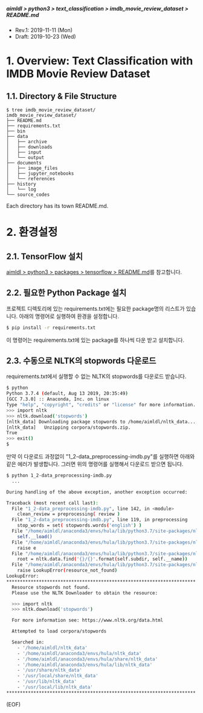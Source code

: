 ##### aimldl > python3 > text_classification > imdb_movie_review_dataset > README.md
* Rev.1: 2019-11-11 (Mon)
* Draft: 2019-10-23 (Wed)
# 1. Overview: Text Classification with IMDB Movie Review Dataset
## 1.1. Directory & File Structure
```
$ tree imdb_movie_review_dataset/
imdb_movie_review_dataset/
├── README.md
├── requirements.txt
├── bin
├── data
│   ├── archive
│   ├── downloads
│   ├── input
│   └── output
├── documents
│   ├── image_files
│   ├── jupyter_notebooks
│   └── references
├── history
│   └── log
└── source_codes
```
Each directory has its town README.md.

# 2. 환경설정
## 2.1. TensorFlow 설치
[aimldl > python3 > packages > tensorflow > README.md](#../../packages/tensorflow/README.md)를 참고합니다.

## 2.2. 필요한 Python Package 설치
프로젝트 디렉토리에 있는 requirements.txt에는 필요한 package명의 리스트가 있습니다. 아래의 명령어로 실행하여 환경을 설정합니다.
```bash
$ pip install -r requirements.txt
```
이 명령어는 requirements.txt에 있는 package를 하나씩 다운 받고 설치합니다.

## 2.3. 수동으로 NLTK의 stopwords 다운로드
requirements.txt에서 실행할 수 없는 NLTK의 stopwords를 다운로드 받습니다.

```bash
$ python
Python 3.7.4 (default, Aug 13 2019, 20:35:49)
[GCC 7.3.0] :: Anaconda, Inc. on linux
Type "help", "copyright", "credits" or "license" for more information.
>>> import nltk
>>> nltk.download('stopwords')
[nltk_data] Downloading package stopwords to /home/aimldl/nltk_data...
[nltk_data]   Unzipping corpora/stopwords.zip.
True
>>> exit()
$
```
만약 이 다운로드 과정없이 "1_2-data_preprocessing-imdb.py"를 실행하면 아래와 같은 에러가 발생합니다. 그러면 위의 명령어를 실행해서 다운로드 받으면 됩니다.
```bash
$ python 1_2-data_preprocessing-imdb.py
  ...

During handling of the above exception, another exception occurred:

Traceback (most recent call last):
  File "1_2-data_preprocessing-imdb.py", line 142, in <module>
    clean_review = preprocessing( review )
  File "1_2-data_preprocessing-imdb.py", line 119, in preprocessing
    stop_words = set( stopwords.words('english') )
  File "/home/aimldl/anaconda3/envs/hula/lib/python3.7/site-packages/nltk/corpus/util.py", line 123, in __getattr__
    self.__load()
  File "/home/aimldl/anaconda3/envs/hula/lib/python3.7/site-packages/nltk/corpus/util.py", line 88, in __load
    raise e
  File "/home/aimldl/anaconda3/envs/hula/lib/python3.7/site-packages/nltk/corpus/util.py", line 83, in __load
    root = nltk.data.find('{}/{}'.format(self.subdir, self.__name))
  File "/home/aimldl/anaconda3/envs/hula/lib/python3.7/site-packages/nltk/data.py", line 701, in find
    raise LookupError(resource_not_found)
LookupError:
**********************************************************************
  Resource stopwords not found.
  Please use the NLTK Downloader to obtain the resource:

  >>> import nltk
  >>> nltk.download('stopwords')

  For more information see: https://www.nltk.org/data.html

  Attempted to load corpora/stopwords

  Searched in:
    - '/home/aimldl/nltk_data'
    - '/home/aimldl/anaconda3/envs/hula/nltk_data'
    - '/home/aimldl/anaconda3/envs/hula/share/nltk_data'
    - '/home/aimldl/anaconda3/envs/hula/lib/nltk_data'
    - '/usr/share/nltk_data'
    - '/usr/local/share/nltk_data'
    - '/usr/lib/nltk_data'
    - '/usr/local/lib/nltk_data'
**********************************************************************
```

(EOF)
